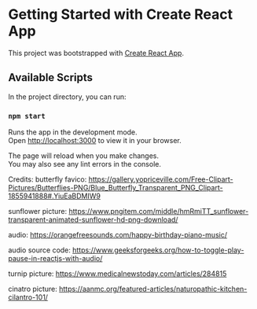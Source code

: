 # Getting Started with Create React App

This project was bootstrapped with [Create React App](https://github.com/facebook/create-react-app).

## Available Scripts

In the project directory, you can run:

### `npm start`

Runs the app in the development mode.\
Open [http://localhost:3000](http://localhost:3000) to view it in your browser.

The page will reload when you make changes.\
You may also see any lint errors in the console.

Credits:
butterfly favico: https://gallery.yopriceville.com/Free-Clipart-Pictures/Butterflies-PNG/Blue_Butterfly_Transparent_PNG_Clipart-1855941888#.YiuEaBDMIW9

sunflower picture: https://www.pngitem.com/middle/hmRmiTT_sunflower-transparent-animated-sunflower-hd-png-download/

audio: https://orangefreesounds.com/happy-birthday-piano-music/

audio source code: https://www.geeksforgeeks.org/how-to-toggle-play-pause-in-reactjs-with-audio/

turnip picture: https://www.medicalnewstoday.com/articles/284815

cinatro picture: https://aanmc.org/featured-articles/naturopathic-kitchen-cilantro-101/